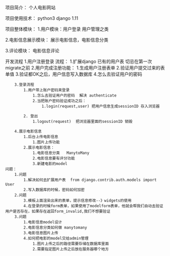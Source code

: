 项目简介：
个人电影网站

项目使用技术：
python3 django 1.11

项目整体模块：
1.用户模块：用户登录 用户管理之类

2.电影信息展示模块： 展示电影信息，电影信息分类

3.评论模块： 电影信息评论


开发流程
1.用户注册登录
    流程：
        1.扩展django 已有的用户表   切忌在第一次migrate之前
        2.用户完成注册功能：
            1.生成用户注册表单
            2.验证用户提交过来的表单值
            3.验证都OK之后，用户信息写入数据库
            4.怎么去验证用户的密码

        3.登录流程
            1.用户带上账户密码来登录
                1.怎么去验证用户的密码  解决 authenticate
                2.当把账户密码验证成功之后：
                    1.login(request,user) 把用户信息生成sessionID 存入浏览器

            2. 登出
                1.logout(request)  把浏览器里面的sessionID 销毁

        4.展示电影信息
            1.后台上传电影信息
                1.图片上传功能
            2.展示电影信息：
                1.电影信息分类   ManytoMany
                2.电影信息要有评分功能
                3.新建电影的model
    问题：
        1.问题
            1.解决如何去扩展用户表  from django.contrib.auth.models import User
            2.写入数据库的时候，密码如何加密
        2.问题
            3.模板上面渲染出来的表单，提示信息修改--》widgets的使用
            4.在登录的时候form表单，如果使用了modelform表单，他就会帮我们自动去验证用户是否存在，如果存在返回form_invalid,我们不想要验证
        3.问题
            1.电影信息model设计
            2.电影信息分类如何做 manytomany
            3.电影信息图片上传
            4.如何把电影的model交给admin管理
                1.图片上传之后的路径需要存储在数据库里面
                2.需要指定图片上传之后放在服务器哪个地方